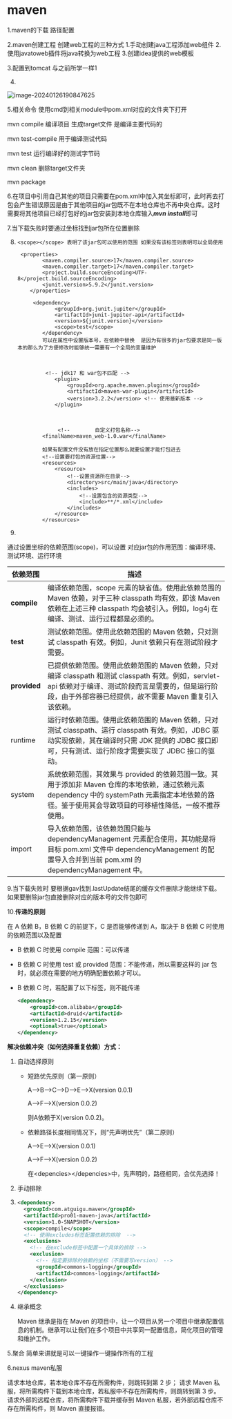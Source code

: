 # maven



1.maven的下载 路径配置

2.maven创建工程 创建web工程的三种方式 1.手动创建java工程添加web组件 2.使用javatoweb插件将java转换为web工程 3.创建idea提供的web模板

3.配置到tomcat 与之前所学一样1

4.

![image-20240126190847625](E:\github\JAVA\img\image-20240126190847625.png)

5.相关命令  使用cmd到相关module中pom.xml对应的文件夹下打开

mvn compile 编译项目 生成target文件  是编译主要代码的

mvn test-compile 用于编译测试代码

mvn test 运行编译好的测试字节码

mvn clean 删除target文件夹

mvn package





6.在项目中引用自己其他的项目只需要在pom.xml中加入其坐标即可，此时再去打包会产生错误原因是由于其他项目的jar包既不在本地仓库也不再中央仓库。这时需要将其他项目已经打包好的jar包安装到本地仓库输入***mvn install***即可

7.当下载失败时要通过坐标找到jar包所在位置删除

8. ~~~xm
   <scope></scope> 表明了该jar包可以使用的范围 如果没有该标签则表明可以全局使用
   
   	<properties>
           <maven.compiler.source>17</maven.compiler.source>
           <maven.compiler.target>17</maven.compiler.target>
           <project.build.sourceEncoding>UTF-8</project.build.sourceEncoding>
           <junit.version>5.9.2</junit.version>
       </properties>
   		
   		<dependency>
               <groupId>org.junit.jupiter</groupId>
               <artifactId>junit-jupiter-api</artifactId>
               <version>${junit.version}</version>
               <scope>test</scope>
           </dependency>
           可以在属性中设置版本号，在依赖中替换  是因为有很多的jar包要求是同一版本的那么为了方便修改时能够统一需要有一个全局的变量维护
           
           
           
            <!-- jdk17 和 war包不匹配 -->
               <plugin>
                   <groupId>org.apache.maven.plugins</groupId>
                   <artifactId>maven-war-plugin</artifactId>
                   <version>3.2.2</version> <!-- 使用最新版本 -->
               </plugin>
               
               
               
                <!--        自定义打包名称-->
           <finalName>maven_web-1.0.war</finalName>
           
           如果有配置文件没有放在指定位置那么就要设置才能打包进去
           <!--设置要打包的资源位置-->
           <resources>
               <resource>
                   <!--设置资源所在目录-->
                   <directory>src/main/java</directory>
                   <includes>
                       <!--设置包含的资源类型-->
                       <include>**/*.xml</include>
                   </includes>
               </resource>
           </resources>
   ~~~

9. 

通过设置坐标的依赖范围(scope)，可以设置 对应jar包的作用范围：编译环境、测试环境、运行环境

| 依赖范围     | 描述                                                         |
| ------------ | ------------------------------------------------------------ |
| **compile**  | 编译依赖范围，scope 元素的缺省值。使用此依赖范围的 Maven 依赖，对于三种 classpath 均有效，即该 Maven 依赖在上述三种 classpath 均会被引入。例如，log4j 在编译、测试、运行过程都是必须的。 |
| **test**     | 测试依赖范围。使用此依赖范围的 Maven 依赖，只对测试 classpath 有效。例如，Junit 依赖只有在测试阶段才需要。 |
| **provided** | 已提供依赖范围。使用此依赖范围的 Maven 依赖，只对编译 classpath 和测试 classpath 有效。例如，servlet-api 依赖对于编译、测试阶段而言是需要的，但是运行阶段，由于外部容器已经提供，故不需要 Maven 重复引入该依赖。 |
| runtime      | 运行时依赖范围。使用此依赖范围的 Maven 依赖，只对测试 classpath、运行 classpath 有效。例如，JDBC 驱动实现依赖，其在编译时只需 JDK 提供的 JDBC 接口即可，只有测试、运行阶段才需要实现了 JDBC 接口的驱动。 |
| system       | 系统依赖范围，其效果与 provided 的依赖范围一致。其用于添加非 Maven 仓库的本地依赖，通过依赖元素 dependency 中的 systemPath 元素指定本地依赖的路径。鉴于使用其会导致项目的可移植性降低，一般不推荐使用。 |
| import       | 导入依赖范围，该依赖范围只能与 dependencyManagement 元素配合使用，其功能是将目标 pom.xml 文件中 dependencyManagement 的配置导入合并到当前 pom.xml 的 dependencyManagement 中。 |

9.当下载失败时 要根据gav找到.lastUpdate结尾的缓存文件删除才能继续下载。如果要删除jar包直接删除对应的版本号的文件包即可

10.**传递的原则**

在 A 依赖 B，B 依赖 C 的前提下，C 是否能够传递到 A，取决于 B 依赖 C 时使用的依赖范围以及配置

- B 依赖 C 时使用 compile 范围：可以传递

- B 依赖 C 时使用 test 或 provided 范围：不能传递，所以需要这样的 jar 包时，就必须在需要的地方明确配置依赖才可以。

- B 依赖 C 时，若配置了以下标签，则不能传递

  ~~~xml
  <dependency>
      <groupId>com.alibaba</groupId>
      <artifactId>druid</artifactId>
      <version>1.2.15</version>
      <optional>true</optional>
  </dependency>
  ~~~

  

**解决依赖冲突（如何选择重复依赖）方式：**

1. 自动选择原则

   - 短路优先原则（第一原则）

     A—>B—>C—>D—>E—>X(version 0.0.1)

     A—>F—>X(version 0.0.2)

     则A依赖于X(version 0.0.2)。

   - 依赖路径长度相同情况下，则“先声明优先”（第二原则）

     A—>E—>X(version 0.0.1)

     A—>F—>X(version 0.0.2)

     在\<depencies>\</depencies>中，先声明的，路径相同，会优先选择！

2. 手动排除

3. ~~~xml
   <dependency>
     <groupId>com.atguigu.maven</groupId>
     <artifactId>pro01-maven-java</artifactId>
     <version>1.0-SNAPSHOT</version>
     <scope>compile</scope>
     <!-- 使用excludes标签配置依赖的排除  -->
     <exclusions>
       <!-- 在exclude标签中配置一个具体的排除 -->
       <exclusion>
         <!-- 指定要排除的依赖的坐标（不需要写version） -->
         <groupId>commons-logging</groupId>
         <artifactId>commons-logging</artifactId>
       </exclusion>
     </exclusions>
   </dependency>
   ~~~

4. 继承概念

   Maven 继承是指在 Maven 的项目中，让一个项目从另一个项目中继承配置信息的机制。继承可以让我们在多个项目中共享同一配置信息，简化项目的管理和维护工作。

5.聚合 简单来讲就是可以一键操作一键操作所有的工程

6.nexus maven私服

请求本地仓库，若本地仓库不存在所需构件，则跳转到第 2 步；
请求 Maven 私服，将所需构件下载到本地仓库，若私服中不存在所需构件，则跳转到第 3 步。
请求外部的远程仓库，将所需构件下载并缓存到 Maven 私服，若外部远程仓库不存在所需构件，则 Maven 直接报错。